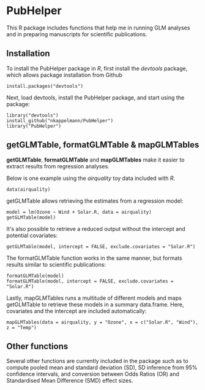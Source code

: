 # PubHelper
 This R package includes functions that help me in running GLM analyses and in preparing manuscripts for scientific publications.
 
## Installation
 
 To install the PubHelper package in *R*, first install the *devtools* package, which allows package installation from Github
 
 ``` {r}
 install.packages("devtools")
 ```

Next, load devtools, install the PubHelper package, and start using the package:

``` {r}
library("devtools")
install_github("nkappelmann/PubHelper")
library("PubHelper")
```

## getGLMTable, formatGLMTable & mapGLMTables

**getGLMTable**, **formatGLMTable** and **mapGLMTables** make it easier to extract results from regression analyses.

Below is one example using the *airquality* toy data included with *R*. 

``` {r}
data(airquality)
```

getGLMTable allows retrieving the estimates from a regression model:
``` {r}
model = lm(Ozone ~ Wind + Solar.R, data = airquality)
getGLMTable(model)
```

It's also possible to retrieve a reduced output without the intercept and potential covariates:
``` {r}
getGLMTable(model, intercept = FALSE, exclude.covariates = "Solar.R")
```

The formatGLMTable function works in the same manner, but formats results similar to scientific publications:
``` {r}
formatGLMTable(model)
formatGLMTable(model, intercept = FALSE, exclude.covariates = "Solar.R")
```


Lastly, mapGLMTables runs a multitude of different models and maps getGLMTable to retrieve these models in a summary data.frame. Here, covariates and the intercept are included automatically:
``` {r}
mapGLMTables(data = airquality, y = "Ozone", x = c("Solar.R", "Wind"), z = "Temp")
```


## Other functions

Several other functions are currently included in the package such as to compute pooled mean and standard deviation (SD), SD inference from 95% confidence intervals, and conversion between Odds Ratios (OR) and Standardised Mean Difference (SMD) effect sizes.

